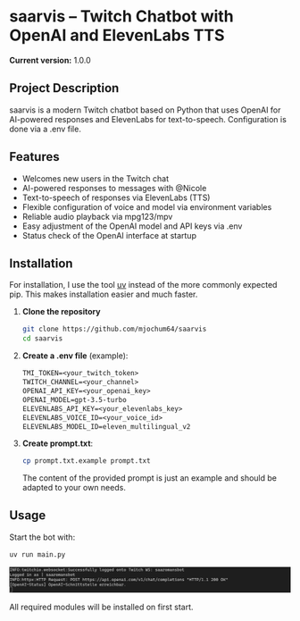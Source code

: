 # saarvis – Twitch Chatbot with OpenAI and ElevenLabs TTS

**Current version:** 1.0.0

## Project Description

saarvis is a modern Twitch chatbot based on Python that uses OpenAI for AI-powered responses and ElevenLabs for text-to-speech. Configuration is done via a .env file.

## Features

- Welcomes new users in the Twitch chat
- AI-powered responses to messages with @Nicole
- Text-to-speech of responses via ElevenLabs (TTS)
- Flexible configuration of voice and model via environment variables
- Reliable audio playback via mpg123/mpv
- Easy adjustment of the OpenAI model and API keys via .env
- Status check of the OpenAI interface at startup

## Installation

For installation, I use the tool [uv](https://docs.astral.sh/uv/) instead of the more commonly expected pip. This makes installation easier and much faster.

1. **Clone the repository**

   ```bash
   git clone https://github.com/mjochum64/saarvis
   cd saarvis
   ```

2. **Create a .env file** (example):

   ```env
   TMI_TOKEN=<your_twitch_token>
   TWITCH_CHANNEL=<your_channel>
   OPENAI_API_KEY=<your_openai_key>
   OPENAI_MODEL=gpt-3.5-turbo
   ELEVENLABS_API_KEY=<your_elevenlabs_key>
   ELEVENLABS_VOICE_ID=<your_voice_id>
   ELEVENLABS_MODEL_ID=eleven_multilingual_v2
   ```

3. **Create prompt.txt**:

   ```bash
   cp prompt.txt.example prompt.txt   
   ```

   The content of the provided prompt is just an example and should be adapted to your own needs.

## Usage

Start the bot with:

```bash
uv run main.py
```

![alt text](start.png)

All required modules will be installed on first start.
